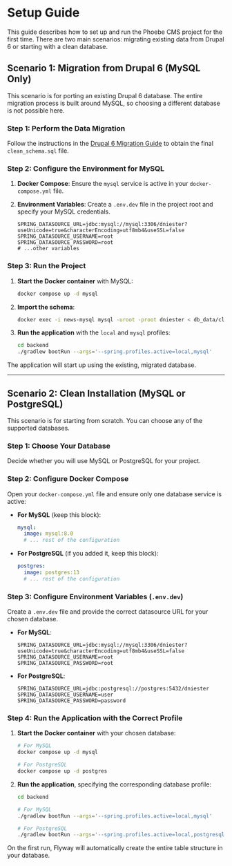 # Setup Guide

This guide describes how to set up and run the Phoebe CMS project for the first time. There are two main
scenarios: migrating existing data from Drupal 6 or starting with a clean database.

## Scenario 1: Migration from Drupal 6 (MySQL Only)

This scenario is for porting an existing Drupal 6 database. The entire migration process is built
around MySQL, so choosing a different database is not possible here.

### Step 1: Perform the Data Migration

Follow the instructions in the [Drupal 6 Migration Guide](MIGRATION_DRUPAL6.md) to obtain the
final `clean_schema.sql` file.

### Step 2: Configure the Environment for MySQL

1.  **Docker Compose**: Ensure the `mysql` service is active in your `docker-compose.yml` file.

2.  **Environment Variables**: Create a `.env.dev` file in the project root and specify your MySQL credentials.
    ```dotenv
    SPRING_DATASOURCE_URL=jdbc:mysql://mysql:3306/dniester?useUnicode=true&characterEncoding=utf8mb4&useSSL=false
    SPRING_DATASOURCE_USERNAME=root
    SPRING_DATASOURCE_PASSWORD=root
    # ...other variables
    ```

### Step 3: Run the Project

1.  **Start the Docker container** with MySQL:
    ```bash
    docker compose up -d mysql
    ```

2.  **Import the schema**:
    ```bash
    docker exec -i news-mysql mysql -uroot -proot dniester < db_data/clean_schema.sql
    ```

3.  **Run the application** with the `local` and `mysql` profiles:
    ```bash
    cd backend
    ./gradlew bootRun --args='--spring.profiles.active=local,mysql'
    ```

The application will start up using the existing, migrated database.

---

## Scenario 2: Clean Installation (MySQL or PostgreSQL)

This scenario is for starting from scratch. You can choose any of the supported databases.

### Step 1: Choose Your Database

Decide whether you will use MySQL or PostgreSQL for your project.

### Step 2: Configure Docker Compose

Open your `docker-compose.yml` file and ensure only one database service is active:

- **For MySQL** (keep this block):
  ```yaml
  mysql:
    image: mysql:8.0
    # ... rest of the configuration
  ```

- **For PostgreSQL** (if you added it, keep this block):
  ```yaml
  postgres:
    image: postgres:13
    # ... rest of the configuration
  ```

### Step 3: Configure Environment Variables (`.env.dev`)

Create a `.env.dev` file and provide the correct datasource URL for your chosen database.

- **For MySQL**:
  ```dotenv
  SPRING_DATASOURCE_URL=jdbc:mysql://mysql:3306/dniester?useUnicode=true&characterEncoding=utf8mb4&useSSL=false
  SPRING_DATASOURCE_USERNAME=root
  SPRING_DATASOURCE_PASSWORD=root
  ```

- **For PostgreSQL**:
  ```dotenv
  SPRING_DATASOURCE_URL=jdbc:postgresql://postgres:5432/dniester
  SPRING_DATASOURCE_USERNAME=user
  SPRING_DATASOURCE_PASSWORD=password
  ```

### Step 4: Run the Application with the Correct Profile

1.  **Start the Docker container** with your chosen database:
    ```bash
    # For MySQL
    docker compose up -d mysql

    # For PostgreSQL
    docker compose up -d postgres
    ```

2.  **Run the application**, specifying the corresponding database profile:
    ```bash
    cd backend

    # For MySQL
    ./gradlew bootRun --args='--spring.profiles.active=local,mysql'

    # For PostgreSQL
    ./gradlew bootRun --args='--spring.profiles.active=local,postgresql'
    ```

On the first run, Flyway will automatically create the entire table structure in your database.
